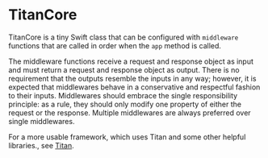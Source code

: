 # TitanCore

TitanCore is a tiny Swift class that can be configured with `middleware` functions that are called in order when the `app` method is called.

The middleware functions receive a request and response object as input and must return a request and response object as output. There is no requirement that the outputs resemble the inputs in any way; however, it is expected that middlewares behave in a conservative and respectful fashion to their inputs. Middlewares should embrace the single responsibility principle: as a rule, they should only modify one property of either the request or the response. Multiple middlewares are always preferred over single middlewares.

For a more usable framework, which uses Titan and some other helpful libraries., see [Titan](https://github.com/bermudadigitalstudio/titan).
